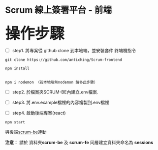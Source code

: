 # Scrum 線上簽署平台 - 前端




**<font size=20>操作步驟</font>**

- [ ] step1. 將專案從 github clone 到本地端，並安裝套件
終端機指令
```
git clone https://github.com/antiching/Scrum-frontend

npm install


npm i nodemon （若本地端無nodemon 請多此步驟）
```

- [ ] step2.  於檔案夾SCRUM-BE內建立.env檔案.

- [ ] step3.  將.env.example檔裡的內容複製到.env檔裡


- [ ] step4.  啟動後端專案(react)


```
npm start
```


與後端[scrum-be](https://github.com/antiching/Scrum-backend "Title")連動

**注意：**  請於 資料夾**scrum-be** 及 **scrum-fe** 同層建立資料夾命名為 **sessions**
